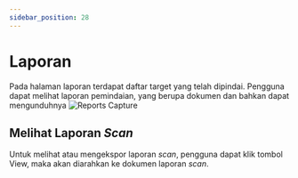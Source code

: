 ```yaml
---
sidebar_position: 28
---
```


# Laporan
Pada halaman laporan terdapat daftar target yang telah dipindai. Pengguna dapat melihat laporan pemindaian, yang berupa dokumen dan bahkan dapat mengunduhnya
![Reports Capture](/img/capture/reports.png)

## Melihat Laporan *Scan*
Untuk melihat atau mengekspor laporan *scan*, pengguna dapat klik tombol View, maka akan diarahkan ke dokumen laporan *scan*. 
